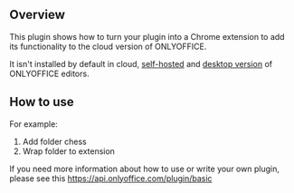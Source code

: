 ## Overview

This plugin shows how to turn your plugin into a Chrome extension to add its functionality to the cloud version of ONLYOFFICE.

It isn't installed by default in cloud, [self-hosted](https://github.com/ONLYOFFICE/DocumentServer) and [desktop version](https://github.com/ONLYOFFICE/DesktopEditors) of ONLYOFFICE editors. 

## How to use

For example:

1. Add folder chess
2. Wrap folder to extension

If you need more information about how to use or write your own plugin, please see this https://api.onlyoffice.com/plugin/basic